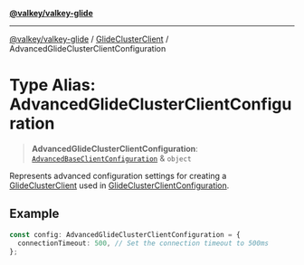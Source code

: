 [**@valkey/valkey-glide**](../../README.md)

***

[@valkey/valkey-glide](../../modules.md) / [GlideClusterClient](../README.md) / AdvancedGlideClusterClientConfiguration

# Type Alias: AdvancedGlideClusterClientConfiguration

> **AdvancedGlideClusterClientConfiguration**: [`AdvancedBaseClientConfiguration`](../../BaseClient/interfaces/AdvancedBaseClientConfiguration.md) & `object`

Represents advanced configuration settings for creating a [GlideClusterClient](../classes/GlideClusterClient.md) used in [GlideClusterClientConfiguration](GlideClusterClientConfiguration.md).

## Example

```typescript
const config: AdvancedGlideClusterClientConfiguration = {
  connectionTimeout: 500, // Set the connection timeout to 500ms
};
```
